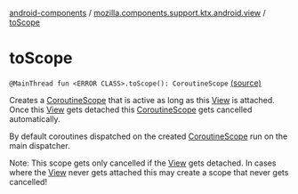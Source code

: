 [android-components](../index.md) / [mozilla.components.support.ktx.android.view](index.md) / [toScope](./to-scope.md)

# toScope

`@MainThread fun <ERROR CLASS>.toScope(): CoroutineScope` [(source)](https://github.com/mozilla-mobile/android-components/blob/master/components/support/ktx/src/main/java/mozilla/components/support/ktx/android/view/View.kt#L117)

Creates a [CoroutineScope](#) that is active as long as this [View](#) is attached. Once this [View](#)
gets detached this [CoroutineScope](#) gets cancelled automatically.

By default coroutines dispatched on the created [CoroutineScope](#) run on the main dispatcher.

Note: This scope gets only cancelled if the [View](#) gets detached. In cases where the [View](#) never
gets attached this may create a scope that never gets cancelled!

